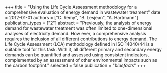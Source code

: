 +++
title = "Using the Life Cycle Assessment methodology for a comprehensive evaluation of energy demand in wastewater treament"
date = 2012-01-01
authors = ["C. Remy", "B. Lesjean", "A. Hartmann"]
publication_types = ["2"]
abstract = "Previously, the analysis of energy demand for wastewater treatment was often limited to one-dimensional analyses of electricity demand. How ever, a comprehensive analysis requires the inclusion of all different contributions to energy demand. The Life Cycle Assessment (LCA) methodology defined in ISO 14040/44 is a suitable tool for this task. With it, all different primary and secondary energy demands can be quantified and assessed using consistent indicators, complemented by an assessment of other environmental impacts such as the carbon footprint."
selected = false
publication = "*bluefacts*"
+++

